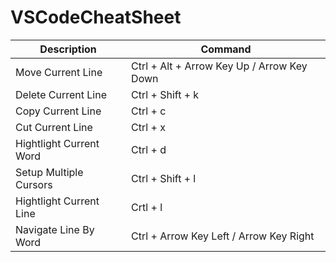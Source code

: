 # VSCodeCheatSheet
| Description | Command |
|-|-|
| Move Current Line| Ctrl + Alt + Arrow Key Up / Arrow Key Down |
| Delete Current Line | Ctrl + Shift + k |
| Copy Current Line | Ctrl + c |
| Cut Current Line | Ctrl + x |
| Hightlight Current Word | Ctrl + d |
| Setup Multiple Cursors | Ctrl + Shift + l |
| Hightlight Current Line | Crtl + l |
| Navigate Line By Word | Ctrl + Arrow Key Left / Arrow Key Right |
